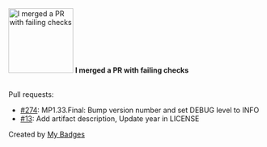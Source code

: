 <img src="https://my-badges.github.io/my-badges/this-is-fine.png" alt="I merged a PR with failing checks" title="I merged a PR with failing checks" width="128">
<strong>I merged a PR with failing checks</strong>
<br><br>

Pull requests:

- <a href="https://github.com/MediaPortal/MediaPortal-1/pull/274">#274</a>: MP1.33.Final: Bump version number and set DEBUG level to INFO
- <a href="https://github.com/andrewjswan/dtek-blackout-schedule-calendars/pull/13">#13</a>: Add artifact description, Update year in LICENSE


Created by <a href="https://github.com/my-badges/my-badges">My Badges</a>